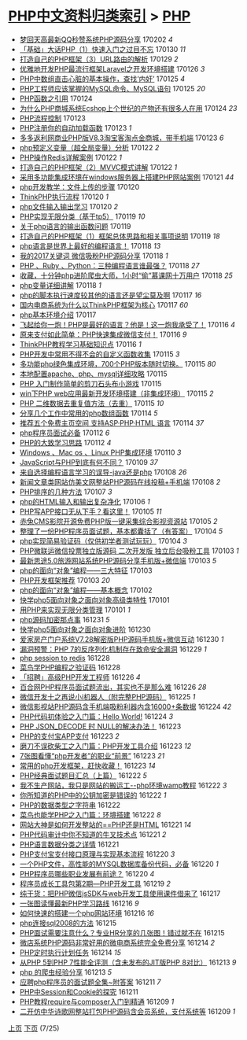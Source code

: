[PHP中文资料归类索引](../README.md) > [PHP](PHP.md)
====
- [梦回天高最新QQ秒赞系统PHP源码分享](http://jkwz.applinzi.com/ittc/6929961022227219460.html#%E6%A2%A6%E5%9B%9E%E5%A4%A9%E9%AB%98%E6%9C%80%E6%96%B0QQ%E7%A7%92%E8%B5%9E%E7%B3%BB%E7%BB%9FPHP%E6%BA%90%E7%A0%81%E5%88%86%E4%BA%AB) 170202 *4* 
- [「基础」大话PHP（1）快速入门之过目不忘](http://jkwz.applinzi.com/ittc/6924851994824279045.html#%E3%80%8C%E5%9F%BA%E7%A1%80%E3%80%8D%E5%A4%A7%E8%AF%9DPHP%EF%BC%881%EF%BC%89%E5%BF%AB%E9%80%9F%E5%85%A5%E9%97%A8%E4%B9%8B%E8%BF%87%E7%9B%AE%E4%B8%8D%E5%BF%98) 170130 *11* 
- [打造自己的PHP框架（3）URL路由的解析](http://jkwz.applinzi.com/ittc/6924538649898386437.html#%E6%89%93%E9%80%A0%E8%87%AA%E5%B7%B1%E7%9A%84PHP%E6%A1%86%E6%9E%B6%EF%BC%883%EF%BC%89URL%E8%B7%AF%E7%94%B1%E7%9A%84%E8%A7%A3%E6%9E%90) 170129 *2* 
- [优雅地开发PHP最流行框架Laravel之开发环境搭建](http://jkwz.applinzi.com/ittc/6927474659368109061.html#%E4%BC%98%E9%9B%85%E5%9C%B0%E5%BC%80%E5%8F%91PHP%E6%9C%80%E6%B5%81%E8%A1%8C%E6%A1%86%E6%9E%B6Laravel%E4%B9%8B%E5%BC%80%E5%8F%91%E7%8E%AF%E5%A2%83%E6%90%AD%E5%BB%BA) 170126 *3* 
- [PHP中数组直击心脏的基本操作，查找‘内奸’](http://jkwz.applinzi.com/ittc/6927039938381218821.html#PHP%E4%B8%AD%E6%95%B0%E7%BB%84%E7%9B%B4%E5%87%BB%E5%BF%83%E8%84%8F%E7%9A%84%E5%9F%BA%E6%9C%AC%E6%93%8D%E4%BD%9C%EF%BC%8C%E6%9F%A5%E6%89%BE%E2%80%98%E5%86%85%E5%A5%B8%E2%80%99) 170125 *4* 
- [PHP工程师应该掌握的MySQL命令、MySQL语句](http://jkwz.applinzi.com/ittc/6924861177707627525.html#PHP%E5%B7%A5%E7%A8%8B%E5%B8%88%E5%BA%94%E8%AF%A5%E6%8E%8C%E6%8F%A1%E7%9A%84MySQL%E5%91%BD%E4%BB%A4%E3%80%81MySQL%E8%AF%AD%E5%8F%A5) 170125 *20* 
- [PHP函数之引用](http://jkwz.applinzi.com/ittc/6926753776412394501.html#PHP%E5%87%BD%E6%95%B0%E4%B9%8B%E5%BC%95%E7%94%A8) 170124  
- [为什么PHP商城系统Ecshop上个世纪的产物还有很多人在用](http://jkwz.applinzi.com/ittc/6924885624292377605.html#%E4%B8%BA%E4%BB%80%E4%B9%88PHP%E5%95%86%E5%9F%8E%E7%B3%BB%E7%BB%9FEcshop%E4%B8%8A%E4%B8%AA%E4%B8%96%E7%BA%AA%E7%9A%84%E4%BA%A7%E7%89%A9%E8%BF%98%E6%9C%89%E5%BE%88%E5%A4%9A%E4%BA%BA%E5%9C%A8%E7%94%A8) 170124 *23* 
- [PHP流程控制](http://jkwz.applinzi.com/ittc/6926475776735314948.html#PHP%E6%B5%81%E7%A8%8B%E6%8E%A7%E5%88%B6) 170123  
- [PHP注册你的自动加载函数](http://jkwz.applinzi.com/ittc/6926327381651620869.html#PHP%E6%B3%A8%E5%86%8C%E4%BD%A0%E7%9A%84%E8%87%AA%E5%8A%A8%E5%8A%A0%E8%BD%BD%E5%87%BD%E6%95%B0) 170123 *1* 
- [多多返利网商业PHP版V8.3淘宝客淘点金商城，带手机端](http://jkwz.applinzi.com/ittc/6926253066130293764.html#%E5%A4%9A%E5%A4%9A%E8%BF%94%E5%88%A9%E7%BD%91%E5%95%86%E4%B8%9APHP%E7%89%88V8.3%E6%B7%98%E5%AE%9D%E5%AE%A2%E6%B7%98%E7%82%B9%E9%87%91%E5%95%86%E5%9F%8E%EF%BC%8C%E5%B8%A6%E6%89%8B%E6%9C%BA%E7%AB%AF) 170123 *6* 
- [php预定义变量（超全局变量）分析](http://jkwz.applinzi.com/ittc/6924035476846806021.html#php%E9%A2%84%E5%AE%9A%E4%B9%89%E5%8F%98%E9%87%8F%EF%BC%88%E8%B6%85%E5%85%A8%E5%B1%80%E5%8F%98%E9%87%8F%EF%BC%89%E5%88%86%E6%9E%90) 170122 *2* 
- [PHP操作Redis详解案例](http://jkwz.applinzi.com/ittc/6925923109625660420.html#PHP%E6%93%8D%E4%BD%9CRedis%E8%AF%A6%E8%A7%A3%E6%A1%88%E4%BE%8B) 170122 *1* 
- [打造自己的PHP框架（2）MVVC模式讲解](http://jkwz.applinzi.com/ittc/6924209666652636164.html#%E6%89%93%E9%80%A0%E8%87%AA%E5%B7%B1%E7%9A%84PHP%E6%A1%86%E6%9E%B6%EF%BC%882%EF%BC%89MVVC%E6%A8%A1%E5%BC%8F%E8%AE%B2%E8%A7%A3) 170122 *1* 
- [采用多功能集成环境在windows服务器上搭建PHP网站案例](http://jkwz.applinzi.com/ittc/6925646781940761604.html#%E9%87%87%E7%94%A8%E5%A4%9A%E5%8A%9F%E8%83%BD%E9%9B%86%E6%88%90%E7%8E%AF%E5%A2%83%E5%9C%A8windows%E6%9C%8D%E5%8A%A1%E5%99%A8%E4%B8%8A%E6%90%AD%E5%BB%BAPHP%E7%BD%91%E7%AB%99%E6%A1%88%E4%BE%8B) 170121 *44* 
- [php开发教学：文件上传的步骤](http://jkwz.applinzi.com/ittc/6925168581812945925.html#php%E5%BC%80%E5%8F%91%E6%95%99%E5%AD%A6%EF%BC%9A%E6%96%87%E4%BB%B6%E4%B8%8A%E4%BC%A0%E7%9A%84%E6%AD%A5%E9%AA%A4) 170120  
- [ThinkPHP执行流程](http://jkwz.applinzi.com/ittc/6925141620508066820.html#ThinkPHP%E6%89%A7%E8%A1%8C%E6%B5%81%E7%A8%8B) 170120 *1* 
- [php文件输入输出学习](http://jkwz.applinzi.com/ittc/6925096798694933509.html#php%E6%96%87%E4%BB%B6%E8%BE%93%E5%85%A5%E8%BE%93%E5%87%BA%E5%AD%A6%E4%B9%A0) 170120 *2* 
- [PHP实现无限分类（基于tp5）](http://jkwz.applinzi.com/ittc/6924812544291374085.html#PHP%E5%AE%9E%E7%8E%B0%E6%97%A0%E9%99%90%E5%88%86%E7%B1%BB%EF%BC%88%E5%9F%BA%E4%BA%8Etp5%EF%BC%89) 170119 *10* 
- [关于php语言的输出函数问题](http://jkwz.applinzi.com/ittc/6924730380677809156.html#%E5%85%B3%E4%BA%8Ephp%E8%AF%AD%E8%A8%80%E7%9A%84%E8%BE%93%E5%87%BA%E5%87%BD%E6%95%B0%E9%97%AE%E9%A2%98) 170119  
- [打造自己的PHP框架（1）框架总体思路和相关事项说明](http://jkwz.applinzi.com/ittc/6923494889211036677.html#%E6%89%93%E9%80%A0%E8%87%AA%E5%B7%B1%E7%9A%84PHP%E6%A1%86%E6%9E%B6%EF%BC%881%EF%BC%89%E6%A1%86%E6%9E%B6%E6%80%BB%E4%BD%93%E6%80%9D%E8%B7%AF%E5%92%8C%E7%9B%B8%E5%85%B3%E4%BA%8B%E9%A1%B9%E8%AF%B4%E6%98%8E) 170119 *18* 
- [php语言是世界上最好的编程语言！](http://jkwz.applinzi.com/ittc/6924547027504727045.html#php%E8%AF%AD%E8%A8%80%E6%98%AF%E4%B8%96%E7%95%8C%E4%B8%8A%E6%9C%80%E5%A5%BD%E7%9A%84%E7%BC%96%E7%A8%8B%E8%AF%AD%E8%A8%80%EF%BC%81) 170118 *13* 
- [我的2017关键词 微信吸粉PHP源码分享](http://jkwz.applinzi.com/ittc/6924538928127542276.html#%E6%88%91%E7%9A%842017%E5%85%B3%E9%94%AE%E8%AF%8D+%E5%BE%AE%E4%BF%A1%E5%90%B8%E7%B2%89PHP%E6%BA%90%E7%A0%81%E5%88%86%E4%BA%AB) 170118 *1* 
- [PHP 、Ruby 、Python：三种编程语言谁最强？](http://jkwz.applinzi.com/ittc/6924536188907291652.html#PHP+%E3%80%81Ruby+%E3%80%81Python%EF%BC%9A%E4%B8%89%E7%A7%8D%E7%BC%96%E7%A8%8B%E8%AF%AD%E8%A8%80%E8%B0%81%E6%9C%80%E5%BC%BA%EF%BC%9F) 170118 *27* 
- [收藏，十分钟php进阶爬虫大师，1小时“偷”慕课网十万用户](http://jkwz.applinzi.com/ittc/6924457828738925573.html#%E6%94%B6%E8%97%8F%EF%BC%8C%E5%8D%81%E5%88%86%E9%92%9Fphp%E8%BF%9B%E9%98%B6%E7%88%AC%E8%99%AB%E5%A4%A7%E5%B8%88%EF%BC%8C1%E5%B0%8F%E6%97%B6%E2%80%9C%E5%81%B7%E2%80%9D%E6%85%95%E8%AF%BE%E7%BD%91%E5%8D%81%E4%B8%87%E7%94%A8%E6%88%B7) 170118 *25* 
- [php变量详细讲解](http://jkwz.applinzi.com/ittc/6923774587845477380.html#php%E5%8F%98%E9%87%8F%E8%AF%A6%E7%BB%86%E8%AE%B2%E8%A7%A3) 170118 *1* 
- [php的脚本执行速度较其他的语言还是望尘莫及啊](http://jkwz.applinzi.com/ittc/6924213587597067269.html#php%E7%9A%84%E8%84%9A%E6%9C%AC%E6%89%A7%E8%A1%8C%E9%80%9F%E5%BA%A6%E8%BE%83%E5%85%B6%E4%BB%96%E7%9A%84%E8%AF%AD%E8%A8%80%E8%BF%98%E6%98%AF%E6%9C%9B%E5%B0%98%E8%8E%AB%E5%8F%8A%E5%95%8A) 170117 *16* 
- [国内电商系统为什么以ThinkPHP框架为核心](http://jkwz.applinzi.com/ittc/6924064052195361797.html#%E5%9B%BD%E5%86%85%E7%94%B5%E5%95%86%E7%B3%BB%E7%BB%9F%E4%B8%BA%E4%BB%80%E4%B9%88%E4%BB%A5ThinkPHP%E6%A1%86%E6%9E%B6%E4%B8%BA%E6%A0%B8%E5%BF%83) 170117 *60* 
- [php基本环境介绍](http://jkwz.applinzi.com/ittc/6923762695987004420.html#php%E5%9F%BA%E6%9C%AC%E7%8E%AF%E5%A2%83%E4%BB%8B%E7%BB%8D) 170117  
- [飞起给你一炮！PHP是最好的语言？他是！这一炮我承受了！](http://jkwz.applinzi.com/ittc/6923828232632927236.html#%E9%A3%9E%E8%B5%B7%E7%BB%99%E4%BD%A0%E4%B8%80%E7%82%AE%EF%BC%81PHP%E6%98%AF%E6%9C%80%E5%A5%BD%E7%9A%84%E8%AF%AD%E8%A8%80%EF%BC%9F%E4%BB%96%E6%98%AF%EF%BC%81%E8%BF%99%E4%B8%80%E7%82%AE%E6%88%91%E6%89%BF%E5%8F%97%E4%BA%86%EF%BC%81) 170116 *4* 
- [原来支付如此简单：PHP快速集成微信支付！](http://jkwz.applinzi.com/ittc/6923680323069281284.html#%E5%8E%9F%E6%9D%A5%E6%94%AF%E4%BB%98%E5%A6%82%E6%AD%A4%E7%AE%80%E5%8D%95%EF%BC%9APHP%E5%BF%AB%E9%80%9F%E9%9B%86%E6%88%90%E5%BE%AE%E4%BF%A1%E6%94%AF%E4%BB%98%EF%BC%81) 170116 *9* 
- [ThinkPHP教程学习基础知识点](http://jkwz.applinzi.com/ittc/6923626633352446980.html#ThinkPHP%E6%95%99%E7%A8%8B%E5%AD%A6%E4%B9%A0%E5%9F%BA%E7%A1%80%E7%9F%A5%E8%AF%86%E7%82%B9) 170116 *1* 
- [PHP开发中常用不得不会的自定义函数收集](http://jkwz.applinzi.com/ittc/6923479233514177541.html#PHP%E5%BC%80%E5%8F%91%E4%B8%AD%E5%B8%B8%E7%94%A8%E4%B8%8D%E5%BE%97%E4%B8%8D%E4%BC%9A%E7%9A%84%E8%87%AA%E5%AE%9A%E4%B9%89%E5%87%BD%E6%95%B0%E6%94%B6%E9%9B%86) 170115 *3* 
- [多功能php绿色集成环境，700个PHP版本随时切换。](http://jkwz.applinzi.com/ittc/6923433360885285892.html#%E5%A4%9A%E5%8A%9F%E8%83%BDphp%E7%BB%BF%E8%89%B2%E9%9B%86%E6%88%90%E7%8E%AF%E5%A2%83%EF%BC%8C700%E4%B8%AAPHP%E7%89%88%E6%9C%AC%E9%9A%8F%E6%97%B6%E5%88%87%E6%8D%A2%E3%80%82) 170115 *80* 
- [本地配置apache、php、mysql详细攻略](http://jkwz.applinzi.com/ittc/6923384371997574149.html#%E6%9C%AC%E5%9C%B0%E9%85%8D%E7%BD%AEapache%E3%80%81php%E3%80%81mysql%E8%AF%A6%E7%BB%86%E6%94%BB%E7%95%A5) 170115  
- [PHP 入门制作简单的剪刀石头布小游戏](http://jkwz.applinzi.com/ittc/6923370789335467013.html#PHP+%E5%85%A5%E9%97%A8%E5%88%B6%E4%BD%9C%E7%AE%80%E5%8D%95%E7%9A%84%E5%89%AA%E5%88%80%E7%9F%B3%E5%A4%B4%E5%B8%83%E5%B0%8F%E6%B8%B8%E6%88%8F) 170115  
- [win下PHP web应用最新开发环境搭建（非集成环境）](http://jkwz.applinzi.com/ittc/6922665120156353540.html#win%E4%B8%8BPHP+web%E5%BA%94%E7%94%A8%E6%9C%80%E6%96%B0%E5%BC%80%E5%8F%91%E7%8E%AF%E5%A2%83%E6%90%AD%E5%BB%BA%EF%BC%88%E9%9D%9E%E9%9B%86%E6%88%90%E7%8E%AF%E5%A2%83%EF%BC%89) 170115 *2* 
- [PHP 二维数据去重复值方法（去重）](http://jkwz.applinzi.com/ittc/6922996017451762692.html#PHP+%E4%BA%8C%E7%BB%B4%E6%95%B0%E6%8D%AE%E5%8E%BB%E9%87%8D%E5%A4%8D%E5%80%BC%E6%96%B9%E6%B3%95%EF%BC%88%E5%8E%BB%E9%87%8D%EF%BC%89) 170115 *10* 
- [分享几个工作中常用的php数组函数](http://jkwz.applinzi.com/ittc/6923085430173205508.html#%E5%88%86%E4%BA%AB%E5%87%A0%E4%B8%AA%E5%B7%A5%E4%BD%9C%E4%B8%AD%E5%B8%B8%E7%94%A8%E7%9A%84php%E6%95%B0%E7%BB%84%E5%87%BD%E6%95%B0) 170114 *5* 
- [推荐五个免费主页空间  支持ASP·PHP·HTML 语言](http://jkwz.applinzi.com/ittc/6922212085256946693.html#%E6%8E%A8%E8%8D%90%E4%BA%94%E4%B8%AA%E5%85%8D%E8%B4%B9%E4%B8%BB%E9%A1%B5%E7%A9%BA%E9%97%B4++%E6%94%AF%E6%8C%81ASP%C2%B7PHP%C2%B7HTML+%E8%AF%AD%E8%A8%80) 170114 *37* 
- [php程序员面试必备](http://jkwz.applinzi.com/ittc/6922377355732714500.html#php%E7%A8%8B%E5%BA%8F%E5%91%98%E9%9D%A2%E8%AF%95%E5%BF%85%E5%A4%87) 170112 *6* 
- [PHP的大致学习思路](http://jkwz.applinzi.com/ittc/6922268260598023172.html#PHP%E7%9A%84%E5%A4%A7%E8%87%B4%E5%AD%A6%E4%B9%A0%E6%80%9D%E8%B7%AF) 170112 *4* 
- [Windows 、Mac os 、Linux PHP集成环境](http://jkwz.applinzi.com/ittc/6921571983056962565.html#Windows+%E3%80%81Mac+os+%E3%80%81Linux+PHP%E9%9B%86%E6%88%90%E7%8E%AF%E5%A2%83) 170110 *3* 
- [JavaScript与PHP到底有何不同？](http://jkwz.applinzi.com/ittc/6921169372629697541.html#JavaScript%E4%B8%8EPHP%E5%88%B0%E5%BA%95%E6%9C%89%E4%BD%95%E4%B8%8D%E5%90%8C%EF%BC%9F) 170109 *37* 
- [来自选择编程语言学习的误导-java还是php](http://jkwz.applinzi.com/ittc/6920778709094368260.html#%E6%9D%A5%E8%87%AA%E9%80%89%E6%8B%A9%E7%BC%96%E7%A8%8B%E8%AF%AD%E8%A8%80%E5%AD%A6%E4%B9%A0%E7%9A%84%E8%AF%AF%E5%AF%BC-java%E8%BF%98%E6%98%AFphp) 170108 *26* 
- [新闻文章类网站仿美文网整站PHP源码在线投稿+手机端](http://jkwz.applinzi.com/ittc/6920708527646835716.html#%E6%96%B0%E9%97%BB%E6%96%87%E7%AB%A0%E7%B1%BB%E7%BD%91%E7%AB%99%E4%BB%BF%E7%BE%8E%E6%96%87%E7%BD%91%E6%95%B4%E7%AB%99PHP%E6%BA%90%E7%A0%81%E5%9C%A8%E7%BA%BF%E6%8A%95%E7%A8%BF%2B%E6%89%8B%E6%9C%BA%E7%AB%AF) 170108 *2* 
- [PHP排序的几种方法](http://jkwz.applinzi.com/ittc/6920356931364717572.html#PHP%E6%8E%92%E5%BA%8F%E7%9A%84%E5%87%A0%E7%A7%8D%E6%96%B9%E6%B3%95) 170107 *3* 
- [php的HTML输入和输出复杂净化](http://jkwz.applinzi.com/ittc/6920011482036438020.html#php%E7%9A%84HTML%E8%BE%93%E5%85%A5%E5%92%8C%E8%BE%93%E5%87%BA%E5%A4%8D%E6%9D%82%E5%87%80%E5%8C%96) 170106 *1* 
- [PHP写APP接口无从下手？看这里！](http://jkwz.applinzi.com/ittc/6919618229676016645.html#PHP%E5%86%99APP%E6%8E%A5%E5%8F%A3%E6%97%A0%E4%BB%8E%E4%B8%8B%E6%89%8B%EF%BC%9F%E7%9C%8B%E8%BF%99%E9%87%8C%EF%BC%81) 170105 *11* 
- [赤兔CMS影院开源免费PHP版一键采集综合影视资源站](http://jkwz.applinzi.com/ittc/6919610047146755076.html#%E8%B5%A4%E5%85%94CMS%E5%BD%B1%E9%99%A2%E5%BC%80%E6%BA%90%E5%85%8D%E8%B4%B9PHP%E7%89%88%E4%B8%80%E9%94%AE%E9%87%87%E9%9B%86%E7%BB%BC%E5%90%88%E5%BD%B1%E8%A7%86%E8%B5%84%E6%BA%90%E7%AB%99) 170105 *2* 
- [整理了一份PHP程序员面试题，基本都囊括了（有答案）](http://jkwz.applinzi.com/ittc/6919397090924168196.html#%E6%95%B4%E7%90%86%E4%BA%86%E4%B8%80%E4%BB%BDPHP%E7%A8%8B%E5%BA%8F%E5%91%98%E9%9D%A2%E8%AF%95%E9%A2%98%EF%BC%8C%E5%9F%BA%E6%9C%AC%E9%83%BD%E5%9B%8A%E6%8B%AC%E4%BA%86%EF%BC%88%E6%9C%89%E7%AD%94%E6%A1%88%EF%BC%89) 170104 *5* 
- [php实现简易验证码（仅供初学者测试玩玩）](http://jkwz.applinzi.com/ittc/6919302149510267908.html#php%E5%AE%9E%E7%8E%B0%E7%AE%80%E6%98%93%E9%AA%8C%E8%AF%81%E7%A0%81%EF%BC%88%E4%BB%85%E4%BE%9B%E5%88%9D%E5%AD%A6%E8%80%85%E6%B5%8B%E8%AF%95%E7%8E%A9%E7%8E%A9%EF%BC%89) 170104 *3* 
- [PHP微联运微信投票独立版源码 二次开发版 独立后台吸粉工具](http://jkwz.applinzi.com/ittc/6918879363524461572.html#PHP%E5%BE%AE%E8%81%94%E8%BF%90%E5%BE%AE%E4%BF%A1%E6%8A%95%E7%A5%A8%E7%8B%AC%E7%AB%8B%E7%89%88%E6%BA%90%E7%A0%81+%E4%BA%8C%E6%AC%A1%E5%BC%80%E5%8F%91%E7%89%88+%E7%8B%AC%E7%AB%8B%E5%90%8E%E5%8F%B0%E5%90%B8%E7%B2%89%E5%B7%A5%E5%85%B7) 170103 *1* 
- [最新思途5.0旅游网站系统PHP源码分享手机版+微信端](http://jkwz.applinzi.com/ittc/6918870259519194116.html#%E6%9C%80%E6%96%B0%E6%80%9D%E9%80%945.0%E6%97%85%E6%B8%B8%E7%BD%91%E7%AB%99%E7%B3%BB%E7%BB%9FPHP%E6%BA%90%E7%A0%81%E5%88%86%E4%BA%AB%E6%89%8B%E6%9C%BA%E7%89%88%2B%E5%BE%AE%E4%BF%A1%E7%AB%AF) 170103 *5* 
- [php的面向“对象”编程——三大特征](http://jkwz.applinzi.com/ittc/6918861621605958660.html#php%E7%9A%84%E9%9D%A2%E5%90%91%E2%80%9C%E5%AF%B9%E8%B1%A1%E2%80%9D%E7%BC%96%E7%A8%8B%E2%80%94%E2%80%94%E4%B8%89%E5%A4%A7%E7%89%B9%E5%BE%81) 170103  
- [PHP开发框架推荐](http://jkwz.applinzi.com/ittc/6918858521017058308.html#PHP%E5%BC%80%E5%8F%91%E6%A1%86%E6%9E%B6%E6%8E%A8%E8%8D%90) 170103 *20* 
- [php的面向“对象”编程——基本概念](http://jkwz.applinzi.com/ittc/6918626141052355589.html#php%E7%9A%84%E9%9D%A2%E5%90%91%E2%80%9C%E5%AF%B9%E8%B1%A1%E2%80%9D%E7%BC%96%E7%A8%8B%E2%80%94%E2%80%94%E5%9F%BA%E6%9C%AC%E6%A6%82%E5%BF%B5) 170102  
- [快学php5面向对象之面向对象高级类特性](http://jkwz.applinzi.com/ittc/6917927865168692229.html#%E5%BF%AB%E5%AD%A6php5%E9%9D%A2%E5%90%91%E5%AF%B9%E8%B1%A1%E4%B9%8B%E9%9D%A2%E5%90%91%E5%AF%B9%E8%B1%A1%E9%AB%98%E7%BA%A7%E7%B1%BB%E7%89%B9%E6%80%A7) 170101  
- [用PHP来实现无限分类管理](http://jkwz.applinzi.com/ittc/6918127280386999300.html#%E7%94%A8PHP%E6%9D%A5%E5%AE%9E%E7%8E%B0%E6%97%A0%E9%99%90%E5%88%86%E7%B1%BB%E7%AE%A1%E7%90%86) 170101 *1* 
- [php源码加密那点事](http://jkwz.applinzi.com/ittc/6917944948652770309.html#php%E6%BA%90%E7%A0%81%E5%8A%A0%E5%AF%86%E9%82%A3%E7%82%B9%E4%BA%8B) 161231 *5* 
- [快学php5面向对象之面向对象进阶](http://jkwz.applinzi.com/ittc/6917555015123469317.html#%E5%BF%AB%E5%AD%A6php5%E9%9D%A2%E5%90%91%E5%AF%B9%E8%B1%A1%E4%B9%8B%E9%9D%A2%E5%90%91%E5%AF%B9%E8%B1%A1%E8%BF%9B%E9%98%B6) 161230  
- [爱家房产门户系统V7.28解密版PHP源码手机版+微信互动](http://jkwz.applinzi.com/ittc/6917454478398981124.html#%E7%88%B1%E5%AE%B6%E6%88%BF%E4%BA%A7%E9%97%A8%E6%88%B7%E7%B3%BB%E7%BB%9FV7.28%E8%A7%A3%E5%AF%86%E7%89%88PHP%E6%BA%90%E7%A0%81%E6%89%8B%E6%9C%BA%E7%89%88%2B%E5%BE%AE%E4%BF%A1%E4%BA%92%E5%8A%A8) 161230 *1* 
- [漏洞预警：PHP 7的反序列化机制存在致命安全漏洞](http://jkwz.applinzi.com/ittc/6917018627303015428.html#%E6%BC%8F%E6%B4%9E%E9%A2%84%E8%AD%A6%EF%BC%9APHP+7%E7%9A%84%E5%8F%8D%E5%BA%8F%E5%88%97%E5%8C%96%E6%9C%BA%E5%88%B6%E5%AD%98%E5%9C%A8%E8%87%B4%E5%91%BD%E5%AE%89%E5%85%A8%E6%BC%8F%E6%B4%9E) 161229 *1* 
- [php session to redis](http://jkwz.applinzi.com/ittc/6916643226512786437.html#php+session+to+redis) 161228  
- [菜鸟学PHP编程之验证码](http://jkwz.applinzi.com/ittc/6916624653522306053.html#%E8%8F%9C%E9%B8%9F%E5%AD%A6PHP%E7%BC%96%E7%A8%8B%E4%B9%8B%E9%AA%8C%E8%AF%81%E7%A0%81) 161228  
- [「招聘」高级PHP开发工程师](http://jkwz.applinzi.com/ittc/6915903259851375620.html#%E3%80%8C%E6%8B%9B%E8%81%98%E3%80%8D%E9%AB%98%E7%BA%A7PHP%E5%BC%80%E5%8F%91%E5%B7%A5%E7%A8%8B%E5%B8%88) 161226 *4* 
- [百合网PHP程序员面试题流出，其实也不是那么难](http://jkwz.applinzi.com/ittc/6915627537513579525.html#%E7%99%BE%E5%90%88%E7%BD%91PHP%E7%A8%8B%E5%BA%8F%E5%91%98%E9%9D%A2%E8%AF%95%E9%A2%98%E6%B5%81%E5%87%BA%EF%BC%8C%E5%85%B6%E5%AE%9E%E4%B9%9F%E4%B8%8D%E6%98%AF%E9%82%A3%E4%B9%88%E9%9A%BE) 161226 *28* 
- [微信开发十之再说小i机器人（附完整PHP源码）](http://jkwz.applinzi.com/ittc/6915639960945558532.html#%E5%BE%AE%E4%BF%A1%E5%BC%80%E5%8F%91%E5%8D%81%E4%B9%8B%E5%86%8D%E8%AF%B4%E5%B0%8Fi%E6%9C%BA%E5%99%A8%E4%BA%BA%EF%BC%88%E9%99%84%E5%AE%8C%E6%95%B4PHP%E6%BA%90%E7%A0%81%EF%BC%89) 161225 *1* 
- [微信影视站PHP源码含手机端吸粉利器内含16000+条数据](http://jkwz.applinzi.com/ittc/6915251712461112324.html#%E5%BE%AE%E4%BF%A1%E5%BD%B1%E8%A7%86%E7%AB%99PHP%E6%BA%90%E7%A0%81%E5%90%AB%E6%89%8B%E6%9C%BA%E7%AB%AF%E5%90%B8%E7%B2%89%E5%88%A9%E5%99%A8%E5%86%85%E5%90%AB16000%2B%E6%9D%A1%E6%95%B0%E6%8D%AE) 161224 *42* 
- [PHP代码初体验之入门篇：Hello World!](http://jkwz.applinzi.com/ittc/6915169215018697733.html#PHP%E4%BB%A3%E7%A0%81%E5%88%9D%E4%BD%93%E9%AA%8C%E4%B9%8B%E5%85%A5%E9%97%A8%E7%AF%87%EF%BC%9AHello+World%21) 161224 *3* 
- [PHP JSON_DECODE 时 NULL的解决办法！](http://jkwz.applinzi.com/ittc/6914886275793683460.html#PHP+JSON_DECODE+%E6%97%B6+NULL%E7%9A%84%E8%A7%A3%E5%86%B3%E5%8A%9E%E6%B3%95%EF%BC%81) 161223  
- [PHP的支付宝APP支付](http://jkwz.applinzi.com/ittc/6914484441425921029.html#PHP%E7%9A%84%E6%94%AF%E4%BB%98%E5%AE%9DAPP%E6%94%AF%E4%BB%98) 161223 *2* 
- [磨刀不误砍柴工之入门篇：PHP开发工具介绍](http://jkwz.applinzi.com/ittc/6914788810163749893.html#%E7%A3%A8%E5%88%80%E4%B8%8D%E8%AF%AF%E7%A0%8D%E6%9F%B4%E5%B7%A5%E4%B9%8B%E5%85%A5%E9%97%A8%E7%AF%87%EF%BC%9APHP%E5%BC%80%E5%8F%91%E5%B7%A5%E5%85%B7%E4%BB%8B%E7%BB%8D) 161223 *12* 
- [7张图看懂“php开发者”的职业“前景”](http://jkwz.applinzi.com/ittc/6914610531276424196.html#7%E5%BC%A0%E5%9B%BE%E7%9C%8B%E6%87%82%E2%80%9Cphp%E5%BC%80%E5%8F%91%E8%80%85%E2%80%9D%E7%9A%84%E8%81%8C%E4%B8%9A%E2%80%9C%E5%89%8D%E6%99%AF%E2%80%9D) 161223 *21* 
- [常用的php开发框架，赶快收藏！](http://jkwz.applinzi.com/ittc/6914575530598073349.html#%E5%B8%B8%E7%94%A8%E7%9A%84php%E5%BC%80%E5%8F%91%E6%A1%86%E6%9E%B6%EF%BC%8C%E8%B5%B6%E5%BF%AB%E6%94%B6%E8%97%8F%EF%BC%81) 161223 *14* 
- [PHP经典面试题目汇总（上篇）](http://jkwz.applinzi.com/ittc/6914581547692065796.html#PHP%E7%BB%8F%E5%85%B8%E9%9D%A2%E8%AF%95%E9%A2%98%E7%9B%AE%E6%B1%87%E6%80%BB%EF%BC%88%E4%B8%8A%E7%AF%87%EF%BC%89) 161222 *5* 
- [我不生产网站，我只是网站的搬运工--php环境wamp教程](http://jkwz.applinzi.com/ittc/6914548058242417668.html#%E6%88%91%E4%B8%8D%E7%94%9F%E4%BA%A7%E7%BD%91%E7%AB%99%EF%BC%8C%E6%88%91%E5%8F%AA%E6%98%AF%E7%BD%91%E7%AB%99%E7%9A%84%E6%90%AC%E8%BF%90%E5%B7%A5--php%E7%8E%AF%E5%A2%83wamp%E6%95%99%E7%A8%8B) 161222 *3* 
- [你所知道的PHP中的公钥加密是错误的](http://jkwz.applinzi.com/ittc/6914501460481278980.html#%E4%BD%A0%E6%89%80%E7%9F%A5%E9%81%93%E7%9A%84PHP%E4%B8%AD%E7%9A%84%E5%85%AC%E9%92%A5%E5%8A%A0%E5%AF%86%E6%98%AF%E9%94%99%E8%AF%AF%E7%9A%84) 161222 *1* 
- [PHP的数据类型之字符串](http://jkwz.applinzi.com/ittc/6914465139230508037.html#PHP%E7%9A%84%E6%95%B0%E6%8D%AE%E7%B1%BB%E5%9E%8B%E4%B9%8B%E5%AD%97%E7%AC%A6%E4%B8%B2) 161222  
- [菜鸟也能学PHP之入门篇：环境搭建](http://jkwz.applinzi.com/ittc/6914408593586914309.html#%E8%8F%9C%E9%B8%9F%E4%B9%9F%E8%83%BD%E5%AD%A6PHP%E4%B9%8B%E5%85%A5%E9%97%A8%E7%AF%87%EF%BC%9A%E7%8E%AF%E5%A2%83%E6%90%AD%E5%BB%BA) 161222 *8* 
- [网站大神是如何开发整站的==PHP还是HTML](http://jkwz.applinzi.com/ittc/6914108449884734469.html#%E7%BD%91%E7%AB%99%E5%A4%A7%E7%A5%9E%E6%98%AF%E5%A6%82%E4%BD%95%E5%BC%80%E5%8F%91%E6%95%B4%E7%AB%99%E7%9A%84%3D%3DPHP%E8%BF%98%E6%98%AFHTML) 161221 *14* 
- [PHP代码审计中你不知道的牛叉技术点](http://jkwz.applinzi.com/ittc/6914098720248693764.html#PHP%E4%BB%A3%E7%A0%81%E5%AE%A1%E8%AE%A1%E4%B8%AD%E4%BD%A0%E4%B8%8D%E7%9F%A5%E9%81%93%E7%9A%84%E7%89%9B%E5%8F%89%E6%8A%80%E6%9C%AF%E7%82%B9) 161221 *2* 
- [PHP语言数据分类之详情](http://jkwz.applinzi.com/ittc/6912736274850251780.html#PHP%E8%AF%AD%E8%A8%80%E6%95%B0%E6%8D%AE%E5%88%86%E7%B1%BB%E4%B9%8B%E8%AF%A6%E6%83%85) 161221  
- [PHP支付宝支付接口原理与实现基本流程](http://jkwz.applinzi.com/ittc/6913755835473069061.html#PHP%E6%94%AF%E4%BB%98%E5%AE%9D%E6%94%AF%E4%BB%98%E6%8E%A5%E5%8F%A3%E5%8E%9F%E7%90%86%E4%B8%8E%E5%AE%9E%E7%8E%B0%E5%9F%BA%E6%9C%AC%E6%B5%81%E7%A8%8B) 161220 *3* 
- [一个PHP文件，高性能的MYSQL数据库备份代码，必备](http://jkwz.applinzi.com/ittc/6913745074520589317.html#%E4%B8%80%E4%B8%AAPHP%E6%96%87%E4%BB%B6%EF%BC%8C%E9%AB%98%E6%80%A7%E8%83%BD%E7%9A%84MYSQL%E6%95%B0%E6%8D%AE%E5%BA%93%E5%A4%87%E4%BB%BD%E4%BB%A3%E7%A0%81%EF%BC%8C%E5%BF%85%E5%A4%87) 161220 *1* 
- [PHP程序员哪些职业发展有前途？](http://jkwz.applinzi.com/ittc/6913635023004894212.html#PHP%E7%A8%8B%E5%BA%8F%E5%91%98%E5%93%AA%E4%BA%9B%E8%81%8C%E4%B8%9A%E5%8F%91%E5%B1%95%E6%9C%89%E5%89%8D%E9%80%94%EF%BC%9F) 161220 *4* 
- [程序员成长工具包第2期—PHP开发工具](http://jkwz.applinzi.com/ittc/6913379098008486916.html#%E7%A8%8B%E5%BA%8F%E5%91%98%E6%88%90%E9%95%BF%E5%B7%A5%E5%85%B7%E5%8C%85%E7%AC%AC2%E6%9C%9F%E2%80%94PHP%E5%BC%80%E5%8F%91%E5%B7%A5%E5%85%B7) 161219 *2* 
- [纯干货：把PHP微信jsSDK与web开发工具使用课件借来了](http://jkwz.applinzi.com/ittc/6912534967254254597.html#%E7%BA%AF%E5%B9%B2%E8%B4%A7%EF%BC%9A%E6%8A%8APHP%E5%BE%AE%E4%BF%A1jsSDK%E4%B8%8Eweb%E5%BC%80%E5%8F%91%E5%B7%A5%E5%85%B7%E4%BD%BF%E7%94%A8%E8%AF%BE%E4%BB%B6%E5%80%9F%E6%9D%A5%E4%BA%86) 161217  
- [一张图读懂最新PHP学习路线](http://jkwz.applinzi.com/ittc/6912356005844616196.html#%E4%B8%80%E5%BC%A0%E5%9B%BE%E8%AF%BB%E6%87%82%E6%9C%80%E6%96%B0PHP%E5%AD%A6%E4%B9%A0%E8%B7%AF%E7%BA%BF) 161216 *9* 
- [如何快速的搭建一个php网站环境](http://jkwz.applinzi.com/ittc/6912150303553356804.html#%E5%A6%82%E4%BD%95%E5%BF%AB%E9%80%9F%E7%9A%84%E6%90%AD%E5%BB%BA%E4%B8%80%E4%B8%AAphp%E7%BD%91%E7%AB%99%E7%8E%AF%E5%A2%83) 161216 *16* 
- [php连接sql2008的方法](http://jkwz.applinzi.com/ittc/6911810569429844997.html#php%E8%BF%9E%E6%8E%A5sql2008%E7%9A%84%E6%96%B9%E6%B3%95) 161215  
- [PHP面试需要注意什么？专业HR分享的几张图！错过就不在](http://jkwz.applinzi.com/ittc/6911807776480560133.html#PHP%E9%9D%A2%E8%AF%95%E9%9C%80%E8%A6%81%E6%B3%A8%E6%84%8F%E4%BB%80%E4%B9%88%EF%BC%9F%E4%B8%93%E4%B8%9AHR%E5%88%86%E4%BA%AB%E7%9A%84%E5%87%A0%E5%BC%A0%E5%9B%BE%EF%BC%81%E9%94%99%E8%BF%87%E5%B0%B1%E4%B8%8D%E5%9C%A8) 161215  
- [微店系统PHP源码非常好用的微电商系统完全免费分享](http://jkwz.applinzi.com/ittc/6911481238857974789.html#%E5%BE%AE%E5%BA%97%E7%B3%BB%E7%BB%9FPHP%E6%BA%90%E7%A0%81%E9%9D%9E%E5%B8%B8%E5%A5%BD%E7%94%A8%E7%9A%84%E5%BE%AE%E7%94%B5%E5%95%86%E7%B3%BB%E7%BB%9F%E5%AE%8C%E5%85%A8%E5%85%8D%E8%B4%B9%E5%88%86%E4%BA%AB) 161214 *2* 
- [PHP定时执行计划任务](http://jkwz.applinzi.com/ittc/6911406772811465733.html#PHP%E5%AE%9A%E6%97%B6%E6%89%A7%E8%A1%8C%E8%AE%A1%E5%88%92%E4%BB%BB%E5%8A%A1) 161214 *15* 
- [从PHP 5到PHP 7性能全评测（含未发布的JIT版PHP 8对比）](http://jkwz.applinzi.com/ittc/6911053257228420101.html#%E4%BB%8EPHP+5%E5%88%B0PHP+7%E6%80%A7%E8%83%BD%E5%85%A8%E8%AF%84%E6%B5%8B%EF%BC%88%E5%90%AB%E6%9C%AA%E5%8F%91%E5%B8%83%E7%9A%84JIT%E7%89%88PHP+8%E5%AF%B9%E6%AF%94%EF%BC%89) 161213 *9* 
- [php 的爬虫经验分享](http://jkwz.applinzi.com/ittc/6906748915671368708.html#php+%E7%9A%84%E7%88%AC%E8%99%AB%E7%BB%8F%E9%AA%8C%E5%88%86%E4%BA%AB) 161213 *5* 
- [应聘php程序员的面试题全集~附答案](http://jkwz.applinzi.com/ittc/6910390237653369860.html#%E5%BA%94%E8%81%98php%E7%A8%8B%E5%BA%8F%E5%91%98%E7%9A%84%E9%9D%A2%E8%AF%95%E9%A2%98%E5%85%A8%E9%9B%86%7E%E9%99%84%E7%AD%94%E6%A1%88) 161211 *7* 
- [PHP中Session和Cookie的探究](http://jkwz.applinzi.com/ittc/6910322716397011973.html#PHP%E4%B8%ADSession%E5%92%8CCookie%E7%9A%84%E6%8E%A2%E7%A9%B6) 161211  
- [PHP教程require与composer入门到精通](http://jkwz.applinzi.com/ittc/6909661492177011717.html#PHP%E6%95%99%E7%A8%8Brequire%E4%B8%8Ecomposer%E5%85%A5%E9%97%A8%E5%88%B0%E7%B2%BE%E9%80%9A) 161209 *1* 
- [二开仿中华诗歌网整站打包PHP源码含会员系统，支付系统等](http://jkwz.applinzi.com/ittc/6909642751204656133.html#%E4%BA%8C%E5%BC%80%E4%BB%BF%E4%B8%AD%E5%8D%8E%E8%AF%97%E6%AD%8C%E7%BD%91%E6%95%B4%E7%AB%99%E6%89%93%E5%8C%85PHP%E6%BA%90%E7%A0%81%E5%90%AB%E4%BC%9A%E5%91%98%E7%B3%BB%E7%BB%9F%EF%BC%8C%E6%94%AF%E4%BB%98%E7%B3%BB%E7%BB%9F%E7%AD%89) 161209 *1* 


 [上页](PHP8.md) [下页](PHP6.md)          (7/25)